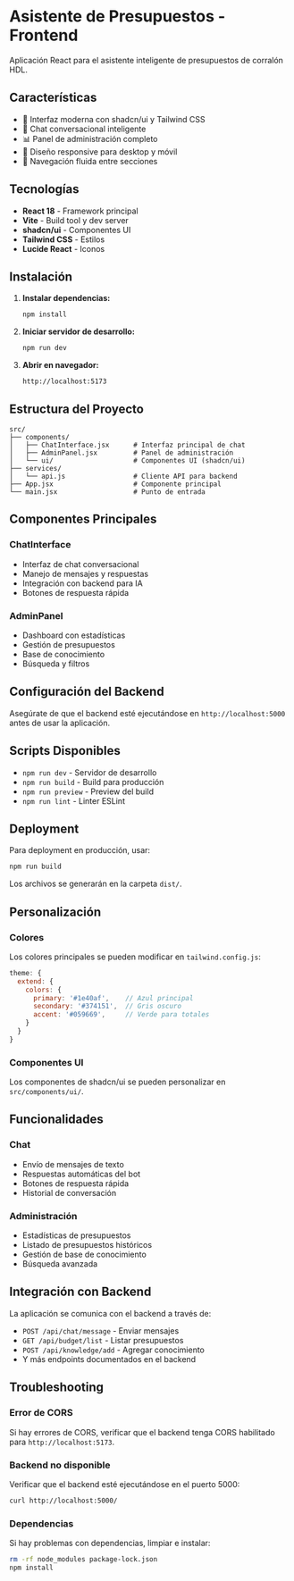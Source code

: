 # Asistente de Presupuestos - Frontend

Aplicación React para el asistente inteligente de presupuestos de corralón HDL.

## Características

- 🎨 Interfaz moderna con shadcn/ui y Tailwind CSS
- 💬 Chat conversacional inteligente
- 📊 Panel de administración completo
- 📱 Diseño responsive para desktop y móvil
- 🔄 Navegación fluida entre secciones

## Tecnologías

- **React 18** - Framework principal
- **Vite** - Build tool y dev server
- **shadcn/ui** - Componentes UI
- **Tailwind CSS** - Estilos
- **Lucide React** - Iconos

## Instalación

1. **Instalar dependencias:**
   ```bash
   npm install
   ```

2. **Iniciar servidor de desarrollo:**
   ```bash
   npm run dev
   ```

3. **Abrir en navegador:**
   ```
   http://localhost:5173
   ```

## Estructura del Proyecto

```
src/
├── components/
│   ├── ChatInterface.jsx      # Interfaz principal de chat
│   ├── AdminPanel.jsx         # Panel de administración
│   └── ui/                    # Componentes UI (shadcn/ui)
├── services/
│   └── api.js                 # Cliente API para backend
├── App.jsx                    # Componente principal
└── main.jsx                   # Punto de entrada
```

## Componentes Principales

### ChatInterface
- Interfaz de chat conversacional
- Manejo de mensajes y respuestas
- Integración con backend para IA
- Botones de respuesta rápida

### AdminPanel
- Dashboard con estadísticas
- Gestión de presupuestos
- Base de conocimiento
- Búsqueda y filtros

## Configuración del Backend

Asegúrate de que el backend esté ejecutándose en `http://localhost:5000` antes de usar la aplicación.

## Scripts Disponibles

- `npm run dev` - Servidor de desarrollo
- `npm run build` - Build para producción
- `npm run preview` - Preview del build
- `npm run lint` - Linter ESLint

## Deployment

Para deployment en producción, usar:

```bash
npm run build
```

Los archivos se generarán en la carpeta `dist/`.

## Personalización

### Colores
Los colores principales se pueden modificar en `tailwind.config.js`:

```javascript
theme: {
  extend: {
    colors: {
      primary: '#1e40af',    // Azul principal
      secondary: '#374151',  // Gris oscuro
      accent: '#059669',     // Verde para totales
    }
  }
}
```

### Componentes UI
Los componentes de shadcn/ui se pueden personalizar en `src/components/ui/`.

## Funcionalidades

### Chat
- Envío de mensajes de texto
- Respuestas automáticas del bot
- Botones de respuesta rápida
- Historial de conversación

### Administración
- Estadísticas de presupuestos
- Listado de presupuestos históricos
- Gestión de base de conocimiento
- Búsqueda avanzada

## Integración con Backend

La aplicación se comunica con el backend a través de:

- `POST /api/chat/message` - Enviar mensajes
- `GET /api/budget/list` - Listar presupuestos
- `POST /api/knowledge/add` - Agregar conocimiento
- Y más endpoints documentados en el backend

## Troubleshooting

### Error de CORS
Si hay errores de CORS, verificar que el backend tenga CORS habilitado para `http://localhost:5173`.

### Backend no disponible
Verificar que el backend esté ejecutándose en el puerto 5000:
```bash
curl http://localhost:5000/
```

### Dependencias
Si hay problemas con dependencias, limpiar e instalar:
```bash
rm -rf node_modules package-lock.json
npm install
```

